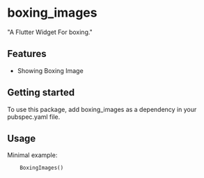 # boxing_images
"A Flutter Widget For boxing."
## Features

 - Showing Boxing Image

## Getting started

To use this package, add boxing_images as a dependency in your pubspec.yaml file.

## Usage

Minimal example:

```dart
    BoxingImages()
```

